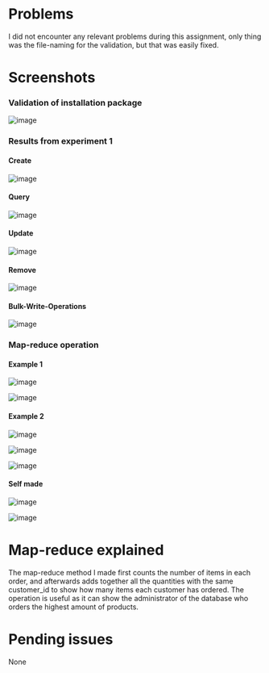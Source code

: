 # Problems
I did not encounter any relevant problems during this assignment, only thing was the file-naming for the validation, but that was easily fixed.

# Screenshots
### Validation of installation package
![image](https://github.com/user-attachments/assets/71aff347-1ee6-43ac-b458-0cbca6020a3e)

### Results from experiment 1
#### Create
![image](https://github.com/user-attachments/assets/011b4257-52e3-4553-9d0c-3bcfd8e24a08)

#### Query
![image](https://github.com/user-attachments/assets/4181655b-6dd2-4630-9b59-f2901be8bcb5)

#### Update
![image](https://github.com/user-attachments/assets/f08454d7-6170-4319-aea3-b50356a87011)

#### Remove
![image](https://github.com/user-attachments/assets/9aebdbc6-0ae8-4383-9620-f6d177698047)

#### Bulk-Write-Operations
![image](https://github.com/user-attachments/assets/f352f3ae-3edb-412b-b84b-aadb7e4b81a8)

### Map-reduce operation
#### Example 1
![image](https://github.com/user-attachments/assets/161398a4-7b00-4800-b6dd-a2aa535b0561)

![image](https://github.com/user-attachments/assets/97b99727-9db6-42d4-9085-06cb20b54cc5)

#### Example 2
![image](https://github.com/user-attachments/assets/655b267c-bffc-4be7-8a8f-1f180529fe6f)

![image](https://github.com/user-attachments/assets/bda0dc14-6ad1-4862-98f1-94a747000455)

![image](https://github.com/user-attachments/assets/d2594809-a5b0-4a8e-a9f0-9faf89c91e4a)

#### Self made
![image](https://github.com/user-attachments/assets/1f3e3658-208f-4133-aed6-7b3963ac2653)

![image](https://github.com/user-attachments/assets/8a6a2b96-b9d1-4dd9-8c3f-c49be0f4c028)

# Map-reduce explained
The map-reduce method I made first counts the number of items in each order, and afterwards adds together all the quantities with the same customer_id to show how many items each customer has ordered. The operation is useful as it can show the administrator of the database who orders the highest amount of products.

# Pending issues
None
